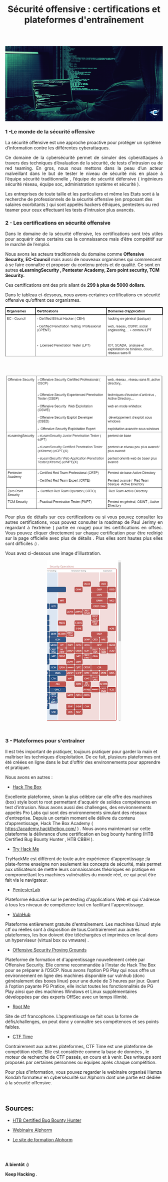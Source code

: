 <div align="center">

<h1><strong>Sécurité offensive : certifications et plateformes d'entraînement</strong></h1>

</div>

<br/>
<br/>

<p align="center"> 
<img src="img3-0-CP.png" align="center">
</p>

### 1 -Le monde de la  sécurité offensive

<p align="justify">


La sécurité offensive est une approche proactive pour protéger un système d’information contre les différentes cyberattaques.  
</p>

<p align="justify">
Ce domaine de la cybersécurité permet de simuler des cyberattaques à  travers des techniques d’évaluation de la sécurité, de tests d’intrusion ou de red teaming. En gros,  nous nous mettons dans la peau d’un acteur malveillant dans le but de tester le niveau de sécurité  mis en place à l’équipe sécurité traditionnelle , l’équipe de sécurité défensive  ( ingénieurs sécurité réseau, équipe soc, administration système et sécurité ). 

</p>

<p align="justify">

Les entreprises de toute taille et les particuliers et même les Etats  sont à la recherche de professionnels de la sécurité offensive (en proposant des salaires exorbitants ) qui sont appelés hackers éthiques, pentesters ou red teamer pour ceux effectuant les tests d’intrusion plus avancés.

</p>




### 2 - Les certifications en sécurité offensive


<p align="justify">
Dans le domaine de la sécurité offensive, les  certifications sont très utiles pour acquérir dans certains cas la connaissance  mais d’être compétitif sur le marché de l’emploi.

 </p>


<p align="justify">

Nous avons les acteurs traditionnels du domaine  comme  <strong> Offensive Security, EC-Council</strong> mais aussi de nouveaux organismes qui commencent à se faire connaître et proposer du contenu précis et de qualité. Ce sont en autres <strong>eLearningSecurity , Pentester Academy, Zero point security,  TCM Security.</strong>

 </p>



 <p align="justify">
   Ces certifications ont des prix allant de <strong> 299  à plus de 5000  dollars.</strong>

 </p>

<p align="justify">

Dans le tableau ci-dessous, nous avons certaines  certifications en sécurité offensive qu’offrent ces organismes.

</p>

<p align="center"> 
<img src="img3-1-CP.png" align="center">
</p>

<br/>
<br/>

<p align="center"> 
<img src="img3-2-CP.png" align="center">
</p>

<p align="justify">
Pour plus de détails sur ces certifications ou  si vous pouvez consulter les autres certifications, vous pouvez consulter la  roadmap de Paul Jerimy en regardant à l’extrême ( partie en rouge) pour les certifications en offsec. Vous pouvez cliquer directement sur chaque certification pour être redirigé sur la page officielle avec plus de détails . Plus elles sont hautes plus elles sont difficiles :)  .

Vous avez ci-dessous une image d’illustration.

</p>

<p align="center"> 
<img src="img3-3-CP.png" align="center">
</p>


<br/>

### 3 - Plateformes pour s'entraîner


<p align="justify">

Il est très important de pratiquer, toujours pratiquer  pour  garder la main et maîtriser les techniques d’exploitation. De ce fait, plusieurs plateformes ont été créées en ligne dans le but d'offrir des environnements pour apprendre et pratiquer. 

Nous avons en autres : 

</p>
  
-  [Hack The Box ](http://hackthebox.com) 

<p align="justify"> 

 Excellente plateforme, sinon la plus célèbre car elle offre des machines (box) style boot to root permettant d'acquérir de solides compétences en test d’intrusion. Nous avons aussi des challenges,  des environnements appelés Pro Labs qui sont des environnements simulant des réseaux d'entreprise.  Depuis un certain moment elle délivre du contenu d’apprentissage, Hack The Box Academy (  https://academy.hackthebox.com/ ) . Nous avons maintenant sur cette plateforme  la délivrance d’une certification en bug bounty hunting (HTB Certified Bug Bounty Hunter , HTB CBBH ).

 </p>


-  [Try Hack Me ](https://tryhackme.com/) 

<p align="justify"> 

 TryHackMe est différent de toute autre expérience d'apprentissage ;la plate-forme enseigne non seulement les concepts de sécurité, mais permet aux utilisateurs de mettre leurs connaissances théoriques en pratique en compromettant les machines vulnérables du monde réel, ce qui peut être fait via le navigateur.


 </p>

 -  [PentesterLab ](https://pentesterlab.com/) 

<p align="justify"> 

Plateforme éducative  sur le pentesting d'applications Web et qui s'adresse à tous les niveaux de compétence tout en  facilitant l'apprentissage.

 </p>

 -  [VulnHub](https://www.vulnhub.com/) 

<p align="justify"> 

Plateforme entièrement gratuite d'entraînement. Les machines (Linux)  style ctf ou réelles sont à disposition de tous.Contrairement aux autres plateformes, les box doivent être téléchargées et imprimées en local dans un hyperviseur (virtual box ou vmware) .


 </p>


 -  [Offensive Security Proving Grounds](https://www.offensive-security.com/labs/individual/) 

<p align="justify"> 

Plateforme de formation et d'apprentissage nouvellement créée par Offensive Security.  Elle comme recommandée à l’instar de Hack The Box pour se préparer à l’OSCP. 
Nous avons l’option PG Play qui nous offre un environnement en ligne des machines disponible sur vulnhub (donc généralement des boxes linux)  pour une durée de 3 heures par jour. Quant à l’option payante PG Pratice, elle inclut toutes les fonctionnalités de PG Play ainsi que des machines Windows et Linux supplémentaires développées par des experts OffSec avec un temps illimité.



 </p>



-  [Root Me](https://www.root-me.org/) 

<p align="justify"> 

Site  de ctf francophone. L’apprentissage se fait sous la forme de défis/challenges, on peut donc y connaître ses compétences et ses points faibles.

 </p>


 -  [CTF Time](https://ctftime.org/) 

<p align="justify"> 

Contrairement aux autres plateformes, CTF Time est une plateforme de compétition réelle. Elle est considérée comme la base de données , le moteur de recherche de CTF  passés, en cours et à venir.  Des writeups sont proposés  par certaines personnes ou équipes après chaque compétition.

 </p>

<p align="justify">

 Pour plus d’information,  vous pouvez  regarder le  webinaire organisé Hamza Kondah  formateur en cybersécurité sur Alphorm dont une partie est dédiée à la sécurité offensive.

  </p>

 <br/>

## Sources:
- [HTB Certified Bug Bounty Hunter](https://academy.hackthebox.com/preview/certifications/htb-certified-bug-bounty-hunter?utm_source=banner&utm_medium=website&utm_campaign=cbbh&utm_content=20220309-) 

- [Webinaire Alphorm](https://www.youtube.com/watch?v=I5Erpe3weDg&ab_channel=Alphorm) 

- [Le site de formation Alphorm](https://www.alphorm.com/) 

<br/>
<br/>



<p align="justify"> <strong> A bientôt :) </strong>
</p>

<p align="justify"> <strong> Keep Hacking </strong>. 
</p>


